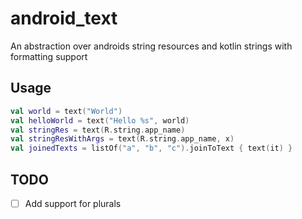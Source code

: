 # android_text
An abstraction over androids string resources and kotlin strings with formatting support

## Usage
```kotlin
val world = text("World")
val helloWorld = text("Hello %s", world)
val stringRes = text(R.string.app_name)
val stringResWithArgs = text(R.string.app_name, x)
val joinedTexts = listOf("a", "b", "c").joinToText { text(it) }
```

## TODO
- [ ] Add support for plurals